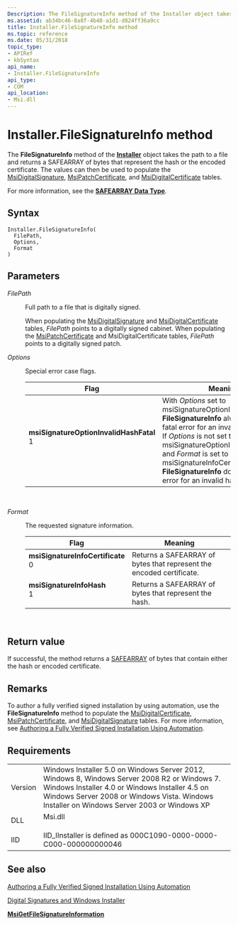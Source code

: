```yaml
---
Description: The FileSignatureInfo method of the Installer object takes the path to a file and returns a SAFEARRAY of bytes that represent the hash or the encoded certificate.
ms.assetid: ab34bc46-8a8f-4b48-a1d1-d824ff36a9cc
title: Installer.FileSignatureInfo method
ms.topic: reference
ms.date: 05/31/2018
topic_type: 
- APIRef
- kbSyntax
api_name: 
- Installer.FileSignatureInfo
api_type: 
- COM
api_location: 
- Msi.dll
---
```


# Installer.FileSignatureInfo method

The **FileSignatureInfo** method of the [**Installer**](installer-object.md) object takes the path to a file and returns a SAFEARRAY of bytes that represent the hash or the encoded certificate. The values can then be used to populate the [MsiDigitalSignature](msidigitalsignature-table.md), [MsiPatchCertificate](msipatchcertificate-table.md), and [MsiDigitalCertificate](msidigitalcertificate-table.md) tables.

For more information, see the [**SAFEARRAY Data Type**](/windows/win32/api/oaidl/ns-oaidl-safearray).

## Syntax


```JScript
Installer.FileSignatureInfo(
  FilePath,
  Options,
  Format
)
```



## Parameters

<dl> <dt>

*FilePath* 
</dt> <dd>

Full path to a file that is digitally signed.

When populating the [MsiDigitalSignature](msidigitalsignature-table.md) and [MsiDigitalCertificate](msidigitalcertificate-table.md) tables, *FilePath* points to a digitally signed cabinet. When populating the [MsiPatchCertificate](msipatchcertificate-table.md) and MsiDigitalCertificate tables, *FilePath* points to a digitally signed patch.

</dd> <dt>

*Options* 
</dt> <dd>

Special error case flags.



| Flag                                                                                                                                                                                                                                                                                                                                    | Meaning                                                                                                                                                                                                                                                                                                                                        |
|-----------------------------------------------------------------------------------------------------------------------------------------------------------------------------------------------------------------------------------------------------------------------------------------------------------------------------------------|------------------------------------------------------------------------------------------------------------------------------------------------------------------------------------------------------------------------------------------------------------------------------------------------------------------------------------------------|
| <span id="msiSignatureOptionInvalidHashFatal"></span><span id="msisignatureoptioninvalidhashfatal"></span><span id="MSISIGNATUREOPTIONINVALIDHASHFATAL"></span><dl> <dt>**msiSignatureOptionInvalidHashFatal**</dt> <dt>1</dt> </dl> | With *Options* set to msiSignatureOptionInvalidHashFatal, **FileSignatureInfo** always returns a fatal error for an invalid hash. <br/> If *Options* is not set to msiSignatureOptionInvalidHashFatal and *Format* is set to msiSignatureInfoCertificate, **FileSignatureInfo** does not return an error for an invalid hash.<br/> |



 

</dd> <dt>

*Format* 
</dt> <dd>

The requested signature information.



| Flag                                                                                                                                                                                                                                                                                                        | Meaning                                                                         |
|-------------------------------------------------------------------------------------------------------------------------------------------------------------------------------------------------------------------------------------------------------------------------------------------------------------|---------------------------------------------------------------------------------|
| <span id="msiSignatureInfoCertificate"></span><span id="msisignatureinfocertificate"></span><span id="MSISIGNATUREINFOCERTIFICATE"></span><dl> <dt>**msiSignatureInfoCertificate**</dt> <dt>0</dt> </dl> | Returns a SAFEARRAY of bytes that represent the encoded certificate.<br/> |
| <span id="msiSignatureInfoHash"></span><span id="msisignatureinfohash"></span><span id="MSISIGNATUREINFOHASH"></span><dl> <dt>**msiSignatureInfoHash**</dt> <dt>1</dt> </dl>                             | Returns a SAFEARRAY of bytes that represent the hash.<br/>                |



 

</dd> </dl>

## Return value

If successful, the method returns a [SAFEARRAY](/windows/win32/api/oaidl/ns-oaidl-safearray) of bytes that contain either the hash or encoded certificate.

## Remarks

To author a fully verified signed installation by using automation, use the **FileSignatureInfo** method to populate the [MsiDigitalCertificate](msidigitalcertificate-table.md), [MsiPatchCertificate](msipatchcertificate-table.md), and [MsiDigitalSignature](msidigitalsignature-table.md) tables. For more information, see [Authoring a Fully Verified Signed Installation Using Automation](authoring-a-fully-verified-signed-installation-using-automation.md).

## Requirements



|                    |                                                                                                                                                                                                                                                         |
|--------------------|---------------------------------------------------------------------------------------------------------------------------------------------------------------------------------------------------------------------------------------------------------|
| Version<br/> | Windows Installer 5.0 on Windows Server 2012, Windows 8, Windows Server 2008 R2 or Windows 7. Windows Installer 4.0 or Windows Installer 4.5 on Windows Server 2008 or Windows Vista. Windows Installer on Windows Server 2003 or Windows XP<br/> |
| DLL<br/>     | <dl> <dt>Msi.dll</dt> </dl>                                                                                                                                                                      |
| IID<br/>     | IID\_IInstaller is defined as 000C1090-0000-0000-C000-000000000046<br/>                                                                                                                                                                           |



## See also

<dl> <dt>

[Authoring a Fully Verified Signed Installation Using Automation](authoring-a-fully-verified-signed-installation-using-automation.md)
</dt> <dt>

[Digital Signatures and Windows Installer](digital-signatures-and-windows-installer.md)
</dt> <dt>

[**MsiGetFileSignatureInformation**](/windows/desktop/api/Msi/nf-msi-msigetfilesignatureinformationa)
</dt> </dl>

 

 